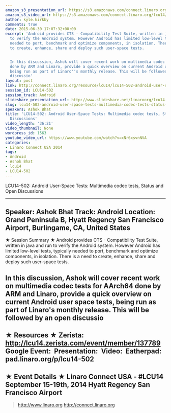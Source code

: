 ```yaml
---
amazon_s3_presentation_url: https://s3.amazonaws.com/connect.linaro.org/hkg15/Videos/09-19-Friday/LCU14-502.pdf
amazon_s3_video_url: https://s3.amazonaws.com/connect.linaro.org/lcu14/videos/09-19-Friday/LCU14-502-+Android+User-Space+Tests-+Multimedia+codec+tests%252C+Status+and+Open+Discussions.mp4
author: kyle.kirkby
comments: true
date: 2015-06-30 17:07:32+00:00
excerpt: 'Android provides CTS - Compatibility Test Suite, written in java and run
  to verify the Android system. However Android has limited low-level tests, typically
  needed to port, benchmark and optimize components, in isolation. There is a need
  to create, enhance, share and deploy such user-space tests.


  In this discussion, Ashok will cover recent work on multimedia codec tests for AArch64
  done by ARM and Linaro, provide a quick overview on current Android user space tests,
  being run as part of Linaro''s monthly release. This will be followed by an open
  discussio'
layout: post
link: http://connect.linaro.org/resource/lcu14/lcu14-502-android-user-space-tests-multimedia-codec-tests-status-and-open-discussions/
session_id: LCU14-502
session_track: Android
slideshare_presentation_url: http://www.slideshare.net/linaroorg/lcu14-502-androiduserspacetests
slug: lcu14-502-android-user-space-tests-multimedia-codec-tests-status-and-open-discussions
speakers: Ashok Bhat
title: 'LCU14-502: Android User-Space Tests: Multimedia codec tests, Status and Open
  Discussions'
video_length: '36:21'
video_thumbnail: None
wordpress_id: 1563
youtube_video_url: https://www.youtube.com/watch?v=xNr6xsvnNVA
categories:
- Linaro Connect USA 2014
tags:
- Android
- Ashok Bhat
- lcu14
- LCU14-502
---
```


LCU14-502: Android User-Space Tests: Multimedia codec tests, Status and Open Discussions

---------------------------------------------------

Speaker: Ashok Bhat
Track: Android
Location: Grand Peninsula B, Hyatt Regency San Francisco Airport, Burlingame, CA, United States
---------------------------------------------------

★ Session Summary ★
Android provides CTS - Compatibility Test Suite, written in java and run to verify the Android system. However Android has limited low-level tests, typically needed to port, benchmark and optimize components, in isolation. There is a need to create, enhance, share and deploy such user-space tests.

In this discussion, Ashok will cover recent work on multimedia codec tests for AArch64 done by ARM and Linaro, provide a quick overview on current Android user space tests, being run as part of Linaro's monthly release. This will be followed by an open discussio
---------------------------------------------------

★ Resources ★
Zerista: http://lcu14.zerista.com/event/member/137789
Google Event: 
Presentation: 
Video: 
Eatherpad: pad.linaro.org/p/lcu14-502
---------------------------------------------------

★ Event Details ★
Linaro Connect USA - #LCU14
September 15-19th, 2014
Hyatt Regency San Francisco Airport
---------------------------------------------------

> http://www.linaro.org
> http://connect.linaro.org
